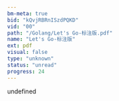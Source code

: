 ```yaml
---
bm-meta: true
bid: "kQvjRBRnISzdPQKD"
vid: "00"
path: "/Golang/Let's Go-标注版.pdf"
name: "Let's Go-标注版"
ext: pdf
visual: false
type: "unknown"
status: "unread"
progress: 24
---
```

undefined